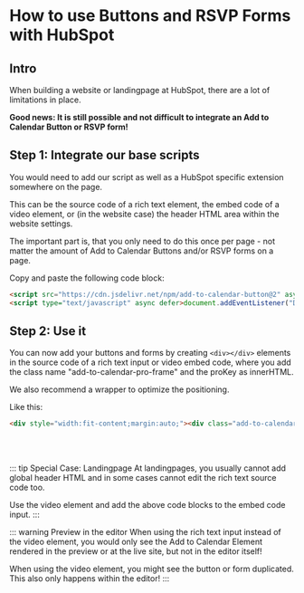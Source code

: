
# How to use Buttons and RSVP Forms with HubSpot

## Intro

When building a website or landingpage at HubSpot, there are a lot of limitations in place.

**Good news: It is still possible and not difficult to integrate an Add to Calendar Button or RSVP form!**

## Step 1: Integrate our base scripts

You would need to add our script as well as a HubSpot specific extension somewhere on the page.

This can be the source code of a rich text element, the embed code of a video element, or (in the website case) the header HTML area within the website settings.

The important part is, that you only need to do this once per page - not matter the amount of Add to Calendar Buttons and/or RSVP forms on a page.

Copy and paste the following code block:

```html
<script src="https://cdn.jsdelivr.net/npm/add-to-calendar-button@2" async defer></script>
<script type="text/javascript" async defer>document.addEventListener("DOMContentLoaded",function(){let e=document.querySelectorAll(".add-to-calendar-pro-frame");e.forEach(e=>{let t=e.innerHTML.trim(),a=t.match(/^[a-z0-9\-]+$/);if(a){let r=document.createElement("add-to-calendar-button");r.setAttribute("proKey",a[0]),e.parentNode.replaceChild(r,e)}})});</script>
```

## Step 2: Use it

You can now add your buttons and forms by creating `<div></div>` elements in the source code of a rich text input or video embed code, where you add the class name "add-to-calendar-pro-frame" and the proKey as innerHTML.

We also recommend a wrapper to optimize the positioning.

Like this:

```html
<div style="width:fit-content;margin:auto;"><div class="add-to-calendar-pro-frame">prokey-of-your-event</div></div>
```

<br /><br />

::: tip Special Case: Landingpage
At landingpages, you usually cannot add global header HTML and in some cases cannot edit the rich text source code too.

Use the video element and add the above code blocks to the embed code input.
:::

::: warning Preview in the editor
When using the rich text input instead of the video element, you would only see the Add to Calendar Element rendered in the preview or at the live site, but not in the editor itself!

When using the video element, you might see the button or form duplicated. This also only happens within the editor!
:::
